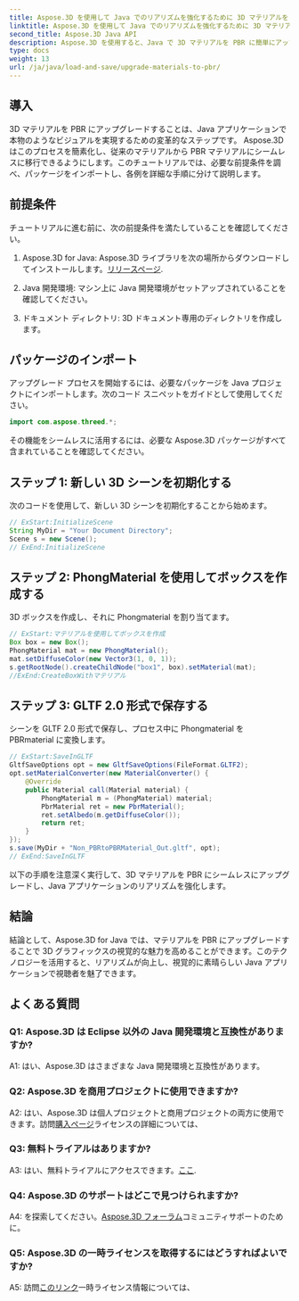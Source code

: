 ```yaml
---
title: Aspose.3D を使用して Java でのリアリズムを強化するために 3D マテリアルを PBR にアップグレードする
linktitle: Aspose.3D を使用して Java でのリアリズムを強化するために 3D マテリアルを PBR にアップグレードする
second_title: Aspose.3D Java API
description: Aspose.3D を使用すると、Java で 3D マテリアルを PBR に簡単にアップグレードできます。リアリズムを強化して魅力的なビジュアルを実現します。
type: docs
weight: 13
url: /ja/java/load-and-save/upgrade-materials-to-pbr/
---
```

## 導入

3D マテリアルを PBR にアップグレードすることは、Java アプリケーションで本物のようなビジュアルを実現するための変革的なステップです。 Aspose.3D はこのプロセスを簡素化し、従来のマテリアルから PBR マテリアルにシームレスに移行できるようにします。このチュートリアルでは、必要な前提条件を調べ、パッケージをインポートし、各例を詳細な手順に分けて説明します。

## 前提条件

チュートリアルに進む前に、次の前提条件を満たしていることを確認してください。

1.  Aspose.3D for Java: Aspose.3D ライブラリを次の場所からダウンロードしてインストールします。[リリースページ](https://releases.aspose.com/3d/java/).

2. Java 開発環境: マシン上に Java 開発環境がセットアップされていることを確認してください。

3. ドキュメント ディレクトリ: 3D ドキュメント専用のディレクトリを作成します。

## パッケージのインポート

アップグレード プロセスを開始するには、必要なパッケージを Java プロジェクトにインポートします。次のコード スニペットをガイドとして使用してください。

```java
import com.aspose.threed.*;
```

その機能をシームレスに活用するには、必要な Aspose.3D パッケージがすべて含まれていることを確認してください。

## ステップ 1: 新しい 3D シーンを初期化する

次のコードを使用して、新しい 3D シーンを初期化することから始めます。

```java
// ExStart:InitializeScene
String MyDir = "Your Document Directory";
Scene s = new Scene();
// ExEnd:InitializeScene
```

## ステップ 2: PhongMaterial を使用してボックスを作成する

3D ボックスを作成し、それに Phongmaterial を割り当てます。

```java
// ExStart:マテリアルを使用してボックスを作成
Box box = new Box();
PhongMaterial mat = new PhongMaterial();
mat.setDiffuseColor(new Vector3(1, 0, 1));
s.getRootNode().createChildNode("box1", box).setMaterial(mat);
//ExEnd:CreateBoxWithマテリアル
```

## ステップ 3: GLTF 2.0 形式で保存する

シーンを GLTF 2.0 形式で保存し、プロセス中に Phongmaterial を PBRmaterial に変換します。

```java
// ExStart:SaveInGLTF
GltfSaveOptions opt = new GltfSaveOptions(FileFormat.GLTF2);
opt.setMaterialConverter(new MaterialConverter() {
    @Override
    public Material call(Material material) {
        PhongMaterial m = (PhongMaterial) material;
        PbrMaterial ret = new PbrMaterial();
        ret.setAlbedo(m.getDiffuseColor());
        return ret;
    }
});
s.save(MyDir + "Non_PBRtoPBRMaterial_Out.gltf", opt);
// ExEnd:SaveInGLTF
```

以下の手順を注意深く実行して、3D マテリアルを PBR にシームレスにアップグレードし、Java アプリケーションのリアリズムを強化します。

## 結論

結論として、Aspose.3D for Java では、マテリアルを PBR にアップグレードすることで 3D グラフィックスの視覚的な魅力を高めることができます。このテクノロジーを活用すると、リアリズムが向上し、視覚的に素晴らしい Java アプリケーションで視聴者を魅了できます。

## よくある質問

### Q1: Aspose.3D は Eclipse 以外の Java 開発環境と互換性がありますか?

A1: はい、Aspose.3D はさまざまな Java 開発環境と互換性があります。

### Q2: Aspose.3D を商用プロジェクトに使用できますか?

 A2: はい、Aspose.3D は個人プロジェクトと商用プロジェクトの両方に使用できます。訪問[購入ページ](https://purchase.aspose.com/buy)ライセンスの詳細については、

### Q3: 無料トライアルはありますか?

 A3: はい、無料トライアルにアクセスできます。[ここ](https://releases.aspose.com/).

### Q4: Aspose.3D のサポートはどこで見つけられますか?

A4: を探索してください。[Aspose.3D フォーラム](https://forum.aspose.com/c/3d/18)コミュニティサポートのために。

### Q5: Aspose.3D の一時ライセンスを取得するにはどうすればよいですか?

 A5: 訪問[このリンク](https://purchase.aspose.com/temporary-license/)一時ライセンス情報については、